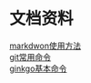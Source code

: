 # 文档资料

[markdwon使用方法](/test.md "test")                                  
[git常用命令](/git_comand.md "git")				
[ginkgo基本命令](/ginkgo_command.md)	
